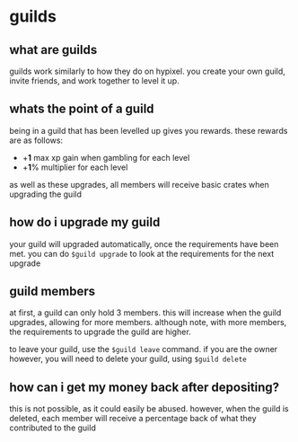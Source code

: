 # guilds

## what are guilds

guilds work similarly to how they do on hypixel. you create your own guild, invite friends, and work together to level it up.

## whats the point of a guild

being in a guild that has been levelled up gives you rewards. these rewards are as follows:

-   +**1** max xp gain when gambling for each level
-   +**1**% multiplier for each level

as well as these upgrades, all members will receive basic crates when upgrading the guild

## how do i upgrade my guild

your guild will upgraded automatically, once the requirements have been met. you can do `$guild upgrade` to look at the
requirements for the next upgrade

## guild members

at first, a guild can only hold 3 members. this will increase when the guild upgrades, allowing for more members. although
note, with more members, the requirements to upgrade the guild are higher.

to leave your guild, use the `$guild leave` command. if you are the owner however, you will need to delete your guild, using
`$guild delete`

## how can i get my money back after depositing?

this is not possible, as it could easily be abused. however, when the guild is deleted, each member will receive a percentage
back of what they contributed to the guild
